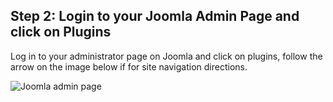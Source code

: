 ## Step 2: Login to your Joomla Admin Page and click on Plugins

Log in to your administrator page on Joomla and click on plugins, follow the arrow on the image below if for site navigation directions.

![Joomla admin page](https://files.readme.io/9c90dc1-sc_2.png)